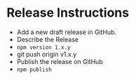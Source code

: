 # Release Instructions

- Add a new draft release in GitHub.
- Describe the Release
- `npm version 1.x.y`
- git push origin v1.x.y
- Publish the release on GitHub
- `npm publish`
